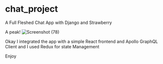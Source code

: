# chat_project
 A Full Fleshed Chat App with Django and Strawberry

 A peak!
![Screenshot (78)](https://github.com/user-attachments/assets/f4ff06d1-b258-49e9-86da-eb9cc9ece6ea)

Okay I integrated the app with a simple React frontend and Apollo GraphQL Client and I used Redux for state Management

Enjoy
